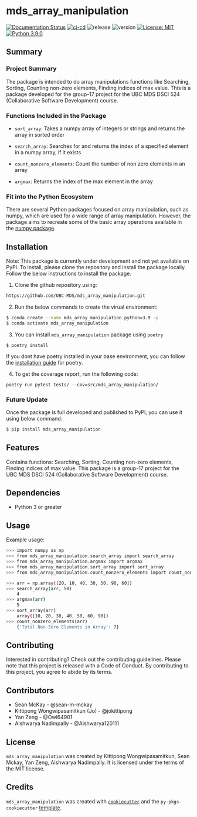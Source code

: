 # mds_array_manipulation

[![Documentation Status](https://readthedocs.org/projects/mds-array-manipulation/badge/?version=latest)](https://mds-array-manipulation.readthedocs.io/en/latest/?badge=latest) [![ci-cd](https://github.com/UBC-MDS/mds_array_manipulation/actions/workflows/ci-cd.yml/badge.svg)](https://github.com/UBC-MDS/mds_array_manipulation/actions/workflows/ci-cd.yml) ![release](https://img.shields.io/github/release-date/UBC-MDS/mds_array_manipulation) ![version](https://img.shields.io/github/v/release/UBC-MDS/mds_array_manipulation) [![License: MIT](https://img.shields.io/badge/License-MIT-yellow.svg)](https://opensource.org/licenses/MIT) [![Python 3.9.0](https://img.shields.io/badge/python-3.9.0-blue.svg)](https://www.python.org/downloads/release/python-390/)

## Summary

### Project Summary

The package is intended to do array manipulations functions like Searching, Sorting, Counting non-zero elements, Finding indices of max value. 
This is a package developed for the group-17 project for the UBC MDS DSCI 524 (Collaborative Software Development) course.

### Functions Included in the Package

- `sort_array`: Takes a numpy array of integers or strings and returns the array in sorted order

- `search_array`: Searches for and returns the index of a specified element in a numpy array, if it exists

- `count_nonzero_elements`: Count the number of non zero elements in an array

- `argmax`: Returns the index of the max element in the array

### Fit into the Python Ecosystem

There are several Python packages focused on array manipulation, such as numpy, which are used for a wide range of array manipulation. However, the package aims to recreate some of the basic array operations available in the [numpy package](https://github.com/numpy/numpy).
  
## Installation

Note: This package is currently under development and not yet available on PyPI. To install, please clone the repository and install the package locally. Follow the below instructions to install the package.

1. Clone the github repository using:
```bash
https://github.com/UBC-MDS/mds_array_manipulation.git
```
2. Run the below commands to create the virual environment:
```bash
$ conda create --name mds_array_manipulation python=3.9 -y
$ conda activate mds_array_manipulation
```
3. You can install `mds_array_manipulation` package using `poetry`
```
$ poetry install
```
If you dont have poetry installed in your base environment, you can follow the [installation guide](https://python-poetry.org/docs/#installation) for poetry.

4. To get the coverage report, run the following code:
```
poetry run pytest tests/ --cov=src/mds_array_manipulation/
```

### Future Update

Once the package is full developed and published to PyPI, you can use it using below command:

```bash
$ pip install mds_array_manipulation
```

## Features

Contains functions: Searching, Sorting, Counting non-zero elements, Finding indices of max value. This package is a group-17 project for the UBC MDS DSCI 524 (Collaborative Software Development) course.

## Dependencies

- Python 3 or greater

## Usage

Example usage:
```bash
>>> import numpy as np
>>> from mds_array_manipulation.search_array import search_array
>>> from mds_array_manipulation.argmax import argmax
>>> from mds_array_manipulation.sort_array import sort_array
>>> from mds_array_manipulation.count_nonzero_elements import count_nonzero_elements

>>> arr = np.array([20, 10, 40, 30, 50, 90, 60])
>>> search_array(arr, 50)
    4
>>> argmax(arr)
    5
>>> sort_array(arr)
    array([10, 20, 30, 40, 50, 60, 90])
>>> count_nonzero_elements(arr)
    {'Total Non-Zero Elements in Array': 7}
```

## Contributing

Interested in contributing? Check out the contributing guidelines. Please note that this project is released with a Code of Conduct. By contributing to this project, you agree to abide by its terms.

## Contributors

* Sean McKay - @sean-m-mckay
* Kittipong Wongwipasamitkun (Jo) - @jokittipong
* Yan Zeng - @Owl64901
* Aishwarya Nadimpally - @Aishwarya120111

## License

`mds_array_manipulation` was created by Kittipong Wongwipasamitkun, Sean Mckay, Yan Zeng, Aishwarya Nadimpally. It is licensed under the terms of the MIT license.

## Credits

`mds_array_manipulation` was created with [`cookiecutter`](https://cookiecutter.readthedocs.io/en/latest/) and the `py-pkgs-cookiecutter` [template](https://github.com/py-pkgs/py-pkgs-cookiecutter).
